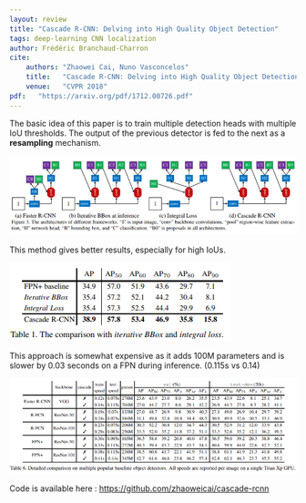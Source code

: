 ```yaml
---
layout: review
title: "Cascade R-CNN: Delving into High Quality Object Detection"
tags: deep-learning CNN localization
author: Frédéric Branchaud-Charron
cite:
    authors: "Zhaowei Cai, Nuno Vasconcelos"
    title:   "Cascade R-CNN: Delving into High Quality Object Detection"
    venue:   "CVPR 2018"
pdf:   "https://arxiv.org/pdf/1712.00726.pdf"
---
```


The basic idea of this paper is to train multiple detection heads with multiple IoU thresholds.
The output of the previous detector is fed to the next as a **resampling** mechanism.

![](/deep-learning/images/cascade-rcnn/fig3.png)

This method gives better results, especially for high IoUs.

![](/deep-learning/images/cascade-rcnn/table1.png)

This approach is somewhat expensive as it adds 100M parameters and is slower by 0.03 seconds on a FPN during inference. (0.115s vs 0.14)

![](/deep-learning/images/cascade-rcnn/table6.png)


Code is available here : https://github.com/zhaoweicai/cascade-rcnn
